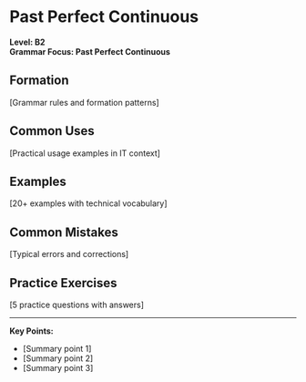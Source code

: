 # Past Perfect Continuous

**Level: B2**  
**Grammar Focus: Past Perfect Continuous**

## Formation

[Grammar rules and formation patterns]

## Common Uses

[Practical usage examples in IT context]

## Examples

[20+ examples with technical vocabulary]

## Common Mistakes

[Typical errors and corrections]

## Practice Exercises

[5 practice questions with answers]

---

**Key Points:**
- [Summary point 1]
- [Summary point 2]  
- [Summary point 3]
